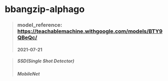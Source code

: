 # bbangzip-alphago

> ### model_reference: https://teachablemachine.withgoogle.com/models/BTY9QBeQc/
> #### 2021-07-21

> ##### SSD(Single Shot Detector)
> ##### MobileNet

